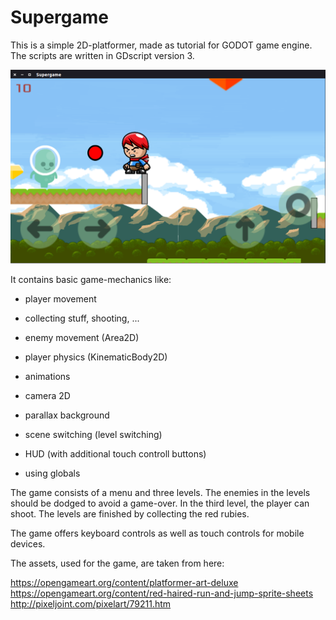 # Supergame

This is a simple 2D-platformer, made as tutorial for GODOT game engine. The scripts are written in GDscript version 3.

![alt text](https://github.com/CucooGames/Supergame/blob/master/README.png)

It contains basic game-mechanics like:

- player movement

- collecting stuff, shooting, ...

- enemy movement (Area2D)

- player physics (KinematicBody2D)

- animations

- camera 2D

- parallax background

- scene switching (level switching)

- HUD (with additional touch controll buttons)

- using globals

The game consists of a menu and three levels. The enemies in the levels should be dodged to avoid a game-over. In the third level, the player can shoot. The levels are finished by collecting the red rubies.

The game offers keyboard controls as well as touch controls for mobile devices.


The assets, used for the game, are taken from here:

https://opengameart.org/content/platformer-art-deluxe \
https://opengameart.org/content/red-haired-run-and-jump-sprite-sheets
http://pixeljoint.com/pixelart/79211.htm
